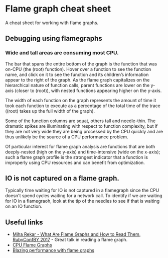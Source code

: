 # Flame graph cheat sheet
A cheat sheet for working with flame graphs.

## Debugging using flamegraphs

### Wide and tall areas are consuming most CPU.

The bar that spans the entire bottom of the graph is the function that was on-CPU (the (root) function). Hover over a function to see the function name, and click on it to see the function and its children’s information appear to the right of the graph. As the flame graph capitalizes on the hierarchical nature of function calls, parent functions are lower on the y-axis (closer to (root)), with nested functions appearing higher on the y-axis.

The width of each function on the graph represents the amount of time it took each function to execute as a percentage of the total time of the trace ((root) takes up the full width of the graph).

Some of the function columns are squat, others tall and needle-thin. The dramatic spikes are illuminating with respect to function complexity, but if they are not very wide they are being processed by the CPU quickly and are thus unlikely be the source of a CPU performance problem.

Of particular interest for flame graph analysis are functions that are both deeply-nested (high on the y-axis) and time-intensive (wide on the x-axis); such a flame graph profile is the strongest indicator that a function is improperly using CPU resources and can benefit from optimization.

## IO is not captured on a flame graph.

Typically time waiting for IO is not captured in a flamegraph since the CPU doesn't spend cycles waiting for a network call. To identify if we are waiting for IO in a flamegraoh, look at the tip of the needles to see if that is waiting on an IO function.


## Useful links
* [Miha Rekar - What Are Flame Graphs and How to Read Them, RubyConfBY 2017](https://www.youtube.com/watch?v=6uKZXIwd6M0) - Great talk in reading a flame graph.
* [CPU Flame Graphs](https://www.brendangregg.com/FlameGraphs/cpuflamegraphs.html) 
* [Blazing performance with flame graphs](https://www.brendangregg.com/Slides/LISA13_Flame_Graphs.pdf)
